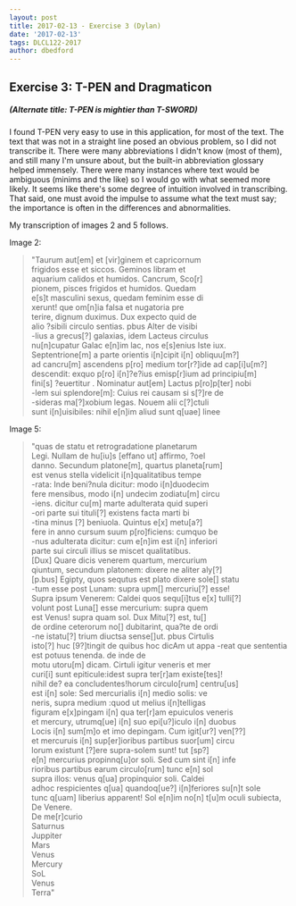 ```yaml
---
layout: post
title: 2017-02-13 - Exercise 3 (Dylan)
date: '2017-02-13'
tags: DLCL122-2017
author: dbedford
---
```


## Exercise 3: T-PEN and Dragmaticon 
##### (Alternate title: T-PEN is mightier than T-SWORD)

I found T-PEN very easy to use in this application, for most of the text. The text that was not in a straight line posed an obvious problem, so I did not transcribe it. There were many abbreviations I didn't know (most of them), and still many I'm unsure about, but the built-in abbreviation glossary helped immensely. There were many instances where text would be ambiguous (minims and the like) so I would go with what seemed more likely. It seems like there's some degree of intuition involved in transcribing. That said, one must avoid the impulse to assume what the text must say; the importance is often in the differences and abnormalities.

My transcription of images 2 and 5 follows.

Image 2:
>"Taurum aut[em] et [vir]ginem et capricornum  
frigidos esse et siccos. Geminos libram et  
aquarium calidos et humidos. Cancrum, Sco[r]  
pionem, pisces frigidos et humidos. Quedam  
e[s]t masculini sexus, quedam feminim esse di  
xerunt! que om[n]ia falsa et nugatoria pre  
terire, dignum duximus. Dux expecto quid de  
alio ?sibili circulo sentias. pbus Alter de visibi  
-lius a grecus[?] galaxias, idem Lacteus circulus  
nu[n]cupatur Galac e[n]im lac, nos e[s]enius Iste iux.  
Septentrione[m] a parte orientis i[n]cipit i[n] obliquu[m?]  
ad cancru[m] ascendens p[ro] medium tor[r?]ide ad cap[i]u[m?]  
descendit: exquo p[ro] i[n]?e?ius emisp[r]ium ad principiu[m]  
fini[s] ?euertitur . Nominatur aut[em] Lactus p[ro]p[ter] nobi  
-lem sui splendore[m]: Cuius rei causam si s[?]re de  
-sideras ma[?]xobium legas. Nouem alii c[?]ctuli   
sunt i[n]uisibiles: nihil e[n]im aliud sunt q[uae] linee

Image 5:  
>"quas de statu et retrogradatione planetarum  
Legi. Nullam de hu[iu]s [effano ut] affirmo, ?oel  
danno. Secundum platone[m], quartus planeta[rum]  
est venus stella videlicit i[n]qualitatibus tempe  
-rata: Inde beni?nula dicitur: modo i[n]duodecim  
fere mensibus, modo i[n] undecim zodiatu[m] circu  
-iens. dicitur cu[m] marte adulterata quid superi  
-ori parte sui tituli[?] existens facta marti bi  
-tina minus [?] beniuola. Quintus e[x] metu[a?]  
fere in anno cursum suum p[ro]ficiens: cumquo be  
-nus adulterata dicitur: cum e[n]im est i[n] inferiori  
parte sui circuli illius se miscet qualitatibus.  
[Dux] Quare dicis venerem quartum, mercurium  
qiuntum, secundum platonem: dixere ne aliter aly[?]  
[p.bus] Egipty, quos sequtus est plato dixere sole[] statu  
-tum esse post Lunam: supra upm[] mercuriu[?] esse!  
Supra ipsum Venerem: Caldei quos sequ[i]tus e[x] tulli[?]  
volunt post Luna[] esse mercurium: supra quem  
est Venus! supra quam sol. Dux Mitu[?] est, tu[]  
de ordine ceterorum no[] dubitarint, qua?te de ordi  
-ne istatu[?] trium diuctsa sense[]ut. pbus Cirtulis  
isto[?] huc [9?]tingit de quibus hoc dicAm ut appa 
-reat que sententia est potuus tenenda. de inde de  
motu utoru[m] dicam. Cirtuli igitur veneris et mer  
curi[i] sunt epiticule:idest supra ter[r]am existe[tes]!  
nihil de? ea concludentes!horum circulo[rum] centru[us]  
est i[n] sole: Sed mercurialis i[n] medio solis: ve  
neris, supra medium :quod ut melius i[n]telligas  
figuram e[x]pingam i[n] qua ter[r]am epuiculos veneris  
et mercury, utrumq[ue] i[n] suo epi[u?]iculo i[n] duobus  
Locis i[n] sum[m]o et imo depingam. Cum igit[ur?] ven[??]  
et mercuruis i[n] sup[er]ioribus partibus suor[um] circu  
lorum existunt [?]ere supra-solem sunt! tut [sp?]  
e[n] mercurius propinnq[u]or soli. Sed cum sint i[n] infe  
rioribus partibus earum circulo[rum] tunc e[n] sol  
supra illos: venus q[ua] propinquior soli. Caldei  
adhoc respicientes q[ua] quandoq[ue?] i[n]feriores su[n]t sole  
tunc q[uam] liberius apparent! Sol e[n]im no[n] t[u]m oculi subiecta,  
De Venere.  
De me[r]curio  
Saturnus  
Juppiter  
Mars  
Venus  
Mercury  
SoL  
Venus  
Terra"  
